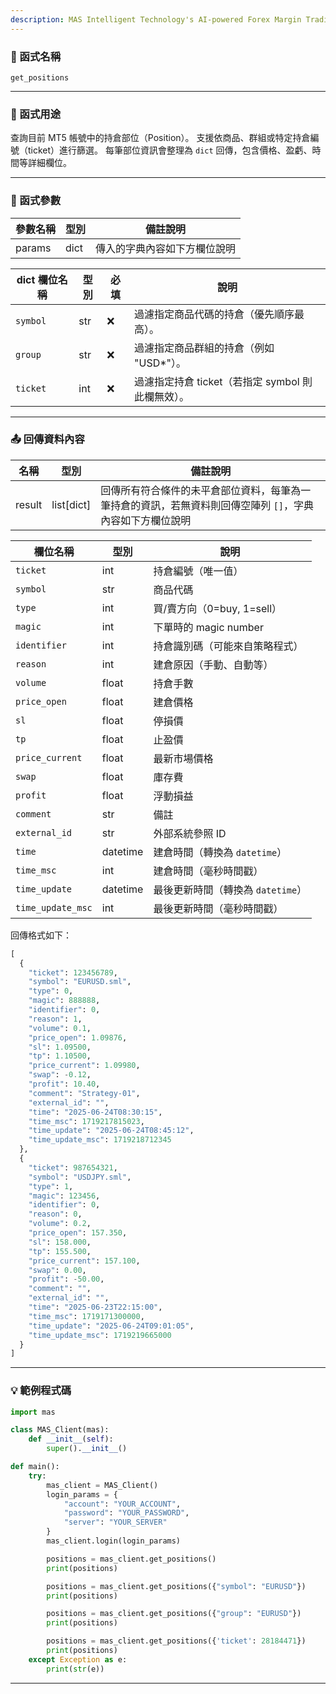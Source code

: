```yaml
---
description: MAS Intelligent Technology's AI-powered Forex Margin Trading Platform with full MetaTrader MT5 broker integration allows investors to generate automated trading strategies simply by entering text. Supports instant backtesting,real-time data synchronization,and seamless multi-broker switching. No coding experience required to easily launch AI automated trading,optimize strategies,and reduce market risk. Designed for both individual traders and financial institutions with standardized MetaTrader MT5-compatible APIs,automated backtesting,and quantitative strategy optimization to help enterprises deploy stable and efficient trading solutions quickly.
---
```


### 🧩 函式名稱

`get_positions`

---

### 🎯 函式用途

查詢目前 MT5 帳號中的持倉部位（Position）。
支援依商品、群組或特定持倉編號（ticket）進行篩選。
每筆部位資訊會整理為 `dict` 回傳，包含價格、盈虧、時間等詳細欄位。

---

### 🔧 函式參數

| 參數名稱 | 型別 | 備註說明 |
|----------|------|----------|
| params   | dict | 傳入的字典內容如下方欄位說明 |

| dict 欄位名稱  | 型別 | 必填 | 說明                                                |
|---------------|------|------|-----------------------------------------------------|
| `symbol`      | str  | ❌   | 過濾指定商品代碼的持倉（優先順序最高）。                |
| `group`       | str  | ❌   | 過濾指定商品群組的持倉（例如 "USD\*"）。               |
| `ticket`      | int  | ❌   | 過濾指定持倉 ticket（若指定 symbol 則此欄無效）。       |

---

### 📤 回傳資料內容

| 名稱   | 型別         | 備註說明                                  |
|--------|-------------|-------------------------------------------|
| result | list[dict]  | 回傳所有符合條件的未平倉部位資料，每筆為一筆持倉的資訊，若無資料則回傳空陣列 `[]`，字典內容如下方欄位說明|

| 欄位名稱           | 型別        | 說明                              |
|--------------------|-------------|-----------------------------------|
| `ticket`           | int         | 持倉編號（唯一值）                 |
| `symbol`           | str         | 商品代碼                           |
| `type`             | int         | 買/賣方向（0=buy, 1=sell）         |
| `magic`            | int         | 下單時的 magic number              |
| `identifier`       | int         | 持倉識別碼（可能來自策略程式）     |
| `reason`           | int         | 建倉原因（手動、自動等）           |
| `volume`           | float       | 持倉手數                            |
| `price_open`       | float       | 建倉價格                            |
| `sl`               | float       | 停損價                              |
| `tp`               | float       | 止盈價                              |
| `price_current`    | float       | 最新市場價格                        |
| `swap`             | float       | 庫存費                              |
| `profit`           | float       | 浮動損益                            |
| `comment`          | str         | 備註                                |
| `external_id`      | str         | 外部系統參照 ID                     |
| `time`             | datetime    | 建倉時間（轉換為 `datetime`）       |
| `time_msc`         | int         | 建倉時間（毫秒時間戳）              |
| `time_update`      | datetime    | 最後更新時間（轉換為 `datetime`）   |
| `time_update_msc`  | int         | 最後更新時間（毫秒時間戳）          |

回傳格式如下：
```python
[
  {
    "ticket": 123456789,
    "symbol": "EURUSD.sml",
    "type": 0,
    "magic": 888888,
    "identifier": 0,
    "reason": 1,
    "volume": 0.1,
    "price_open": 1.09876,
    "sl": 1.09500,
    "tp": 1.10500,
    "price_current": 1.09980,
    "swap": -0.12,
    "profit": 10.40,
    "comment": "Strategy-01",
    "external_id": "",
    "time": "2025-06-24T08:30:15",
    "time_msc": 1719217815023,
    "time_update": "2025-06-24T08:45:12",
    "time_update_msc": 1719218712345
  },
  {
    "ticket": 987654321,
    "symbol": "USDJPY.sml",
    "type": 1,
    "magic": 123456,
    "identifier": 0,
    "reason": 0,
    "volume": 0.2,
    "price_open": 157.350,
    "sl": 158.000,
    "tp": 155.500,
    "price_current": 157.100,
    "swap": 0.00,
    "profit": -50.00,
    "comment": "",
    "external_id": "",
    "time": "2025-06-23T22:15:00",
    "time_msc": 1719171300000,
    "time_update": "2025-06-24T09:01:05",
    "time_update_msc": 1719219665000
  }
]

```

---

### 💡 範例程式碼

```python
import mas

class MAS_Client(mas):
    def __init__(self):
        super().__init__()

def main():
    try:
        mas_client = MAS_Client()
        login_params = {
            "account": "YOUR_ACCOUNT",
            "password": "YOUR_PASSWORD",
            "server": "YOUR_SERVER"
        }
        mas_client.login(login_params)

        positions = mas_client.get_positions()
        print(positions)

        positions = mas_client.get_positions({"symbol": "EURUSD"})
        print(positions)

        positions = mas_client.get_positions({"group": "EURUSD"})
        print(positions)

        positions = mas_client.get_positions({'ticket': 28184471})
        print(positions)
    except Exception as e:
        print(str(e))
```
---
